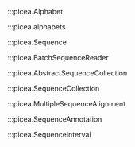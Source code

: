 :::picea.Alphabet

:::picea.alphabets

:::picea.Sequence

:::picea.BatchSequenceReader

:::picea.AbstractSequenceCollection

:::picea.SequenceCollection

:::picea.MultipleSequenceAlignment

:::picea.SequenceAnnotation

:::picea.SequenceInterval

